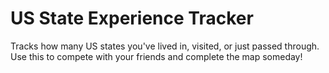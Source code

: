 # US State Experience Tracker

Tracks how many US states you've lived in, visited, or just passed through. Use this to compete with your friends and complete the map someday!